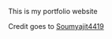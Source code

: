 This is my portfolio website 

Credit goes to  [Soumyajit4419](https://github.com/soumyajit4419/Portfolio)
